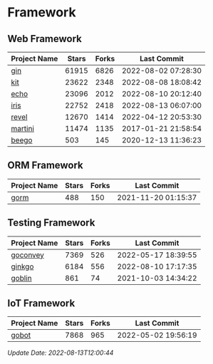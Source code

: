 # Framework

## Web Framework
| Project Name | Stars | Forks | Last Commit |
| ------------ | ----- | ----- | ----------- |
| [gin](https://github.com/gin-gonic/gin) | 61915 | 6826 | 2022-08-02 07:28:30 |
| [kit](https://github.com/go-kit/kit) | 23622 | 2348 | 2022-08-08 18:08:42 |
| [echo](https://github.com/labstack/echo) | 23096 | 2012 | 2022-08-10 20:12:40 |
| [iris](https://github.com/kataras/iris) | 22752 | 2418 | 2022-08-13 06:07:00 |
| [revel](https://github.com/revel/revel) | 12670 | 1414 | 2022-04-12 20:53:30 |
| [martini](https://github.com/go-martini/martini) | 11474 | 1135 | 2017-01-21 21:58:54 |
| [beego](https://github.com/astaxie/beego) | 503 | 145 | 2020-12-13 11:36:23 |

## ORM Framework
| Project Name | Stars | Forks | Last Commit |
| ------------ | ----- | ----- | ----------- |
| [gorm](https://github.com/jinzhu/gorm) | 488 | 150 | 2021-11-20 01:15:37 |

## Testing Framework
| Project Name | Stars | Forks | Last Commit |
| ------------ | ----- | ----- | ----------- |
| [goconvey](https://github.com/smartystreets/goconvey) | 7369 | 526 | 2022-05-17 18:39:55 |
| [ginkgo](https://github.com/onsi/ginkgo) | 6184 | 556 | 2022-08-10 17:17:35 |
| [goblin](https://github.com/franela/goblin) | 861 | 74 | 2021-10-03 14:34:22 |

## IoT Framework
| Project Name | Stars | Forks | Last Commit |
| ------------ | ----- | ----- | ----------- |
| [gobot](https://github.com/hybridgroup/gobot) | 7868 | 965 | 2022-05-02 19:56:19 |

*Update Date: 2022-08-13T12:00:44*